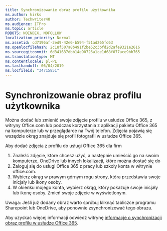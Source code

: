 ```yaml
---
title: Synchronizowanie obraz profilu użytkownika
ms.author: kirks
author: Techwriter40
ms.audience: ITPro
ms.topic: article
ROBOTS: NOINDEX, NOFOLLOW
localization_priority: Normal
ms.assetid: cd7196af-3ed9-42e6-b594-f51ad265fd63
ms.openlocfilehash: 2c18f507a8b491f2be52c3bfd2d2afe9321e2616
ms.sourcegitcommit: 6d341637dbb14e90726a1ce1d68f077ace9bb765
ms.translationtype: MT
ms.contentlocale: pl-PL
ms.lasthandoff: 06/04/2019
ms.locfileid: "34715851"
---
```

# <a name="sync-a-users-profile-picture"></a>Synchronizowanie obraz profilu użytkownika

<p>Można dodać lub zmienić swoje zdjęcie profilu w usłudze Office 365, z witryny Office.com lub podczas korzystania z aplikacji pakietu Office 365 na komputerze lub w przeglądarce na Twój telefon. Zdjęcia pojawią się wszędzie okrąg znajduje się profil fotografii w usłudze Office 365.</p> <p>Aby dodać zdjęcia z profilu do usługi Office 365 dla firm</p> <ol> <li>Znaleźć zdjęcie, które chcesz użyć, a następnie umieścić go na swoim komputerze, OneDrive lub innych lokalizacji, które można dostać się do</li> <li>Zaloguj się do usługi Office 365 z pracy lub szkoły konta w witrynie office.com.</li> <li>Wybierz okrąg w prawym górnym rogu strony, która przedstawia swoje inicjały lub ikony osoby.</li> <li>W okienku mojego konta, wybierz okrąg, który pokazuje swoje inicjały lub ikonę osoby. Zmień swoje zdjęcie w wyświetlonym.</li> </ol> <p>Uwaga: Jeśli już dodany obraz warto spróbuj kliknąć tabliczce programu Sharepoint lub OneDrive, aby ponownie zsynchronizować tego obrazu.</p> <p>Aby uzyskać więcej informacji odwiedź witrynę <a href="https://support.office.com/en-us/article/information-about-profile-picture-synchronization-in-office-365-20594d76-d054-4af4-a660-401133e3d48a?ui=en-US&amp;rs=en-US&amp;ad=US">informacje o synchronizacji obraz profilu w usłudze Office 365</a>.</p>

